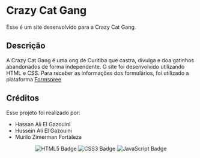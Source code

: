 <h1> Crazy Cat Gang</h1>
Esse é um site desenvolvido para a Crazy Cat Gang.

<h2> Descrição </h2>
A Crazy Cat Gang é uma ong de Curitiba que castra, divulga e doa gatinhos abandonados de forma independente.
O site foi desenvolvido utilizando HTML e CSS. Para receber as informações dos formulários, foi utilizado a plataforma <a href="https://formspree.io/"> Formspree </a>

<h2> Créditos </h2>
Esse projeto foi realizado por:
<ul>
  <li> Hassan Ali El Gazouini </li>
  <li> Hussein Ali El Gazouini </li>
  <li> Murilo Zimerman Fortaleza</li>
</ul>
<p align="center">
  <img src="https://img.shields.io/badge/HTML5-E34F26?style=for-the-badge&logo=html5&logoColor=white" alt="HTML5 Badge"/>
  <img src="https://img.shields.io/badge/CSS3-1572B6?style=for-the-badge&logo=css3&logoColor=white" alt="CSS3 Badge"/>
  <img src="https://img.shields.io/badge/logo-javascript-blue?logo=javascript" alt="JavaScript Badge"/>
  
</p>
